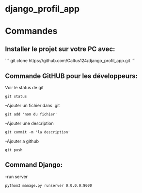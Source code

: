 # django_profil_app

<h1>Commandes</h1> 

<h2>Installer le projet sur votre PC avec:</h2>
```
git clone https://github.com/Caltus124/django_profil_app.git
```

<h2>Commande GitHUB pour les développeurs:</h2>

Voir le status de git
```
git status
```
-Ajouter un fichier dans .git
```
git add 'nom du fichier'
```
-Ajouter une description
```
git commit -m 'la description'
```
-Ajouter a github
```
git push
```

<h2>Command Django:</h2>

-run server
```
python3 manage.py runserver 0.0.0.0:8000
```

